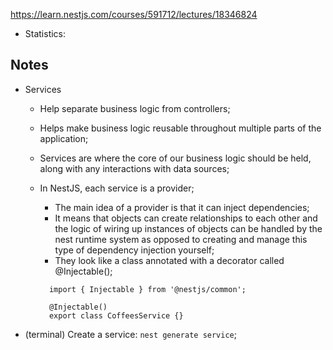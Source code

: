 https://learn.nestjs.com/courses/591712/lectures/18346824

- Statistics:

## Notes

- Services

  - Help separate business logic from controllers;
  - Helps make business logic reusable throughout multiple parts of the application;
  - Services are where the core of our business logic should be held, along with any interactions with data sources;
  - In NestJS, each service is a provider;

    - The main idea of a provider is that it can inject dependencies;
    - It means that objects can create relationships to each other and the logic of wiring up instances of objects can be handled by the nest runtime system as opposed to creating and manage this type of dependency injection yourself;
    - They look like a class annotated with a decorator called @Injectable();

    ```
      import { Injectable } from '@nestjs/common';

      @Injectable()
      export class CoffeesService {}
    ```

- (terminal) Create a service: `nest generate service`;
